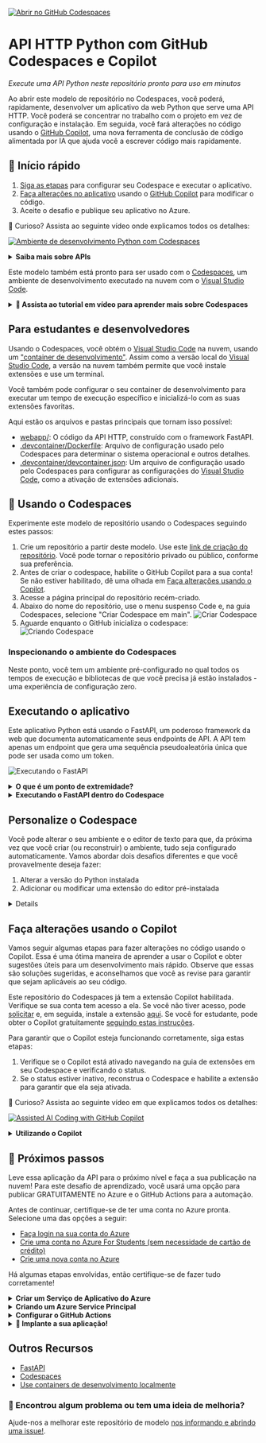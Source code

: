 
[![Abrir no GitHub Codespaces](https://github.com/codespaces/badge.svg)](https://github.com/codespaces/new?hide_repo_select=true&ref=main&repo=526682400)

# API HTTP Python com GitHub Codespaces e Copilot

_Execute uma API Python neste repositório pronto para uso em minutos_

Ao abrir este modelo de repositório no Codespaces, você poderá, rapidamente, desenvolver um aplicativo da web Python que serve uma API HTTP. Você poderá se concentrar no trabalho com o projeto em vez de configuração e instalação. Em seguida, você fará alterações no código usando o [GitHub Copilot](https://copilot.github.com/), uma nova ferramenta de conclusão de código alimentada por IA que ajuda você a escrever código mais rapidamente.

## 🚀 Início rápido
1. [Siga as etapas](#--try-it-out) para configurar seu Codespace e executar o aplicativo.
2. [Faça alterações no aplicativo](#faça-alterações-usando-o-Copilot) usando o [GitHub Copilot](https://copilot.github.com/) para modificar o código.
3. Aceite o desafio e publique seu aplicativo no Azure.

🤔 Curioso? Assista ao seguinte vídeo onde explicamos todos os detalhes:

[![Ambiente de desenvolvimento Python com Codespaces](https://img.youtube.com/vi/_i9Pywj3rSg/0.jpg)](https://youtu.be/_i9Pywj3rSg "Ambiente de desenvolvimento Python com Codespaces")

<details>
   <summary><strong>Saiba mais sobre APIs</strong></summary>

   Uma API (Interface de Programação de Aplicativos) descreve uma maneira para dois computadores interagirem. Uma API HTTP permite que um computador conectado à Internet envie uma solicitação HTTP para outro computador conectado à Internet e receba uma resposta. Por exemplo, meu computador pode enviar uma solicitação para `http://um-site-de-previsao-do-tempo.com/api/cidade=Los+Angeles` e receber dados de volta, como `{"alta": 72, "baixa": 66}`.

   APIs HTTP frequentemente fornecem dados ou funcionalidades exclusivas de um serviço, como o exemplo da API do site de previsão do tempo. Um site de previsão do tempo pode fornecer endpoints de API adicionais para outras funcionalidades relacionadas ao clima, como previsões futuras ou dados históricos. Qualquer site pode optar por oferecer uma API se acreditar que possui funcionalidades úteis para compartilhar com outros computadores. Neste projeto, você executará uma API HTTP que gera um token aleatório.
</details>

Este modelo também está pronto para ser usado com o [Codespaces](https://github.com/features/codespaces), um ambiente de desenvolvimento executado na nuvem com o [Visual Studio Code](https://visualstudio.microsoft.com/?WT.mc_id=academic-77460-alfredodeza).

<details>
   <summary><b>🎥 Assista ao tutorial em vídeo para aprender mais sobre Codespaces</b></summary>

   [![Tutorial do Codespaces](https://img.youtube.com/vi/ozuDPmcC1io/0.jpg)](https://aka.ms/CodespacesVideoTutorial "Tutorial do Codespaces")
</details>

## Para estudantes e desenvolvedores

Usando o Codespaces, você obtém o [Visual Studio Code](https://visualstudio.microsoft.com/?WT.mc_id=academic-77460-alfredodeza) na nuvem, usando um ["container de desenvolvimento"](https://containers.dev/). Assim como a versão local do [Visual Studio Code](https://visualstudio.microsoft.com/?WT.mc_id=academic-77460-alfredodeza), a versão na nuvem também permite que você instale extensões e use um terminal.

Você também pode configurar o seu container de desenvolvimento para executar um tempo de execução específico e inicializá-lo com as suas extensões favoritas.

Aqui estão os arquivos e pastas principais que tornam isso possível:

- [webapp/](/webapp): O código da API HTTP, construído com o framework FastAPI.
- [.devcontainer/Dockerfile](/.devcontainer/Dockerfile): Arquivo de configuração usado pelo Codespaces para determinar o sistema operacional e outros detalhes.
- [.devcontainer/devcontainer.json](/.devcontainer/devcontainer.json): Um arquivo de configuração usado pelo Codespaces para configurar as configurações do [Visual Studio Code](https://visualstudio.microsoft.com/?WT.mc_id=academic-77460-alfredodeza), como a ativação de extensões adicionais.

## 🧐 Usando o Codespaces

Experimente este modelo de repositório usando o Codespaces seguindo estes passos:

1. Crie um repositório a partir deste modelo. Use este [link de criação do repositório](https://github.com/microsoft/codespaces-project-template-py/generate). Você pode tornar o repositório privado ou público, conforme sua preferência.
2. Antes de criar o codespace, habilite o GitHub Copilot para a sua conta! Se não estiver habilitado, dê uma olhada em [Faça alterações usando o Copilot](#make-changes-using-copilot).
3. Acesse a página principal do repositório recém-criado.
4. Abaixo do nome do repositório, use o menu suspenso Code e, na guia Codespaces, selecione "Criar Codespace em main".
   ![Criar Codespace](https://docs.github.com/assets/cb-138303/images/help/codespaces/new-codespace-button.png)
5. Aguarde enquanto o GitHub inicializa o codespace:
   ![Criando Codespace](https://github.com/microsoft/codespaces-teaching-template-py/raw/main/images/Codespace_build.png)

### Inspecionando o ambiente do Codespaces

Neste ponto, você tem um ambiente pré-configurado no qual todos os tempos de execução e bibliotecas de que você precisa já estão instalados - uma experiência de configuração zero.

## Executando o aplicativo

Este aplicativo Python está usando o FastAPI, um poderoso framework da web que documenta automaticamente seus endpoints de API. A API tem apenas um endpoint que gera uma sequência pseudoaleatória única que pode ser usada como um token.


![Executando o FastAPI](https://github.com/Corttezz/codespaces-project-template-py/assets/106662629/87b84e79-51c7-4d73-9c21-ff6403e64e35)

<details>
<summary> <b>O que é um ponto de extremidade?</b></summary>

Um ponto de extremidade é uma URL estável e durável que representa um recurso específico em uma API. Ele fornece uma maneira de interagir com esse recurso, enviar solicitações e receber respostas. Em termos simples, um ponto de extremidade é um "ponto de entrada" para uma API.

Características de um ponto de extremidade:

- **URL estável e durável**: Um ponto de extremidade é acessado por meio de uma URL específica, que permanece consistente ao longo do tempo. Por exemplo, uma URL estável e durável (como endpoint-name.region.inference.ml.azure.com).

- **Mecanismo de autenticação e autorização**: Para garantir a segurança e controlar o acesso ao recurso, os pontos de extremidade podem exigir autenticação e autorização. Isso pode envolver o uso de tokens, chaves de API ou outros métodos de autenticação.

- **Implantação e roteamento**: Um ponto de extremidade pode ter várias implantações, que são responsáveis por executar a lógica do recurso e fornecer as respostas adequadas. Essas implantações podem estar localizadas em servidores diferentes, dependendo dos requisitos de recursos e escalabilidade. O mecanismo de roteamento direciona as solicitações recebidas para as implantações corretas.

Portanto, um ponto de extremidade é um componente fundamental em uma API. Ele representa um recurso específico e define a maneira como os clientes podem interagir com ele, fornecendo uma URL estável, um mecanismo de autenticação e autorização, e encaminhando as solicitações para as implantações corretas.

</details>
<details>
<summary><b>Executando o FastAPI dentro do Codespace</b></summary>

A API incluída neste modelo de repositório possui um único ponto de extremidade (endpoint) que gera um token. Coloque-a em funcionamento seguindo as etapas a seguir:

1. Abra um terminal, abrindo o painel de comandos (Ctrl-Shift-P ou Cmd-Shift-P) e selecione o comando "Abrir novo terminal".
2. Execute `uvicorn` no console para iniciar o aplicativo da API:

    ```console
    uvicorn --host 0.0.0.0 webapp.main:app --reload
    ```

    Você verá uma saída semelhante a esta:

    ```output
    INFO:     Uvicorn running on http://127.0.0.1:8000 (Press CTRL+C to quit)
    INFO:     Started reloader process [28720]
    INFO:     Started server process [28722]
    INFO:     Waiting for application startup.
    INFO:     Application startup complete.
    ```

    Você verá uma janela pop-up informando que o seu aplicativo está disponível na porta 8000. Clique no botão para abri-lo no navegador.
3. Assim que o site for carregado, clique no botão _Try it Out_ ou adicione `/docs` à URL na barra de endereços. A documentação da API gerada automaticamente deve ser carregada e parecer assim:

 ![Documentação OpenAPI](https://github.com/Corttezz/codespaces-project-template-py/assets/106662629/ca251db8-30dc-46bb-b91e-4012b18bafaf)


4. Por fim, tente interagir com a API enviando uma solicitação usando a página auto documentada. Clique no botão _POST_ e depois no botão _Try it Out_:

   ![Experimente uma solicitação POST](https://github.com/Corttezz/codespaces-project-template-py/assets/106662629/730e7edc-9669-4c16-9819-466a8b29669b)


🔒 Você vê o cadeado ao lado da URL do site no navegador? Isso indica que o site está sendo servido por meio de uma conexão HTTPS segura, que criptografa as respostas HTTP. Isso é muito importante sempre que uma API pode receber dados sensíveis ou responder com dados sensíveis (como uma senha).

</details>

## Personalize o Codespace

Você pode alterar o seu ambiente e o editor de texto para que, da próxima vez que você criar (ou reconstruir) o ambiente, tudo seja configurado automaticamente. Vamos abordar dois desafios diferentes e que você provavelmente deseja fazer:

1. Alterar a versão do Python instalada
2. Adicionar ou modificar uma extensão do editor pré-instalada

<details>

### Passo 1:  Alterar a versão do Python instalada

Digamos que você queira alterar a versão do Python que está instalada. Isso é algo que você pode controlar.

Abra o arquivo [.devcontainer/devcontainer.json](/.devcontainer/devcontainer.json) e substitua a seguinte seção:

```json
"VARIANT": "3.8-bullseye"
```

pela seguinte instrução:

```json
"VARIANT": "3.9-bullseye"
```

Essa alteração instrui o Codespaces a usar o Python 3.9 em vez do 3.8.

Se você fizer qualquer alteração de configuração no `devcontainer.json`, uma caixa aparecerá após salvar.

![Recriando Codespace](https://github.com/microsoft/codespaces-teaching-template-py/raw/main/images/Codespace_rebuild.png)

Clique em Rebuild (em português, "Reconstruir"). Aguarde o seu Codespace reconstruir o ambiente do VS Code.

### Passo 2: Adicionar ou modificar uma extensão do editor pré-instalada

Seu ambiente vem com extensões pré-instaladas. Você pode alterar quais extensões o ambiente do Codespaces inicia. Veja como fazer:

1. Abra o arquivo [.devcontainer/devcontainer.json](/.devcontainer/devcontainer.json) e localize o seguinte elemento JSON **extensions**:

   ```json
   "extensions": [
    "ms-python.python",
    "ms-python.vscode-pylance"
   ]
   ```

2. Adicione _"ms-python.black-formatter"_ à lista de extensões. Deve ficar assim:

   ```json
   "extensions": [
    "ms-python.python",
    "ms-python.vscode-pylance",
    "ms-python.black-formatter"
   ]
   ```

   Essa sequência é o identificador único do [Black Formatter](https://marketplace.visualstudio.com/items?itemName=ms-python.black-formatter&WT.mc_id=academic-77460-alfredodeza), uma extensão popular para formatar o código Python de acordo com as melhores práticas. Adicionar o identificador _"ms-python.black-formatter"_ à lista informa ao Codespaces que essa extensão deve ser pré-instalada ao iniciar.

   Lembrete: Quando você alterar qualquer configuração no arquivo JSON, uma caixa aparecerá após salvar.

   ![Recriando Codespace](https://github.com/microsoft/codespaces-teaching-template-py/raw/main/images/Codespace_rebuild.png)

   Clique em Rebuild (em português, "Reconstruir"). Aguarde o seu Codespace reconstruir o ambiente do VS Code.

Para encontrar o identificador único de uma extensão:

- Acesse a página da extensão, por exemplo [https://marketplace.visualstudio.com/items?itemName=ms-python.black-formatter](https://marketplace.visualstudio.com/items?itemName=ms-python.black-formatter&WT.mc_id=academic-77460-alfredodeza)
- Localize o campo *Identificador Único* na seção **Mais informações** no lado direito.



</details>

## Faça alterações usando o Copilot

Vamos seguir algumas etapas para fazer alterações no código usando o Copilot. Essa é uma ótima maneira de aprender a usar o Copilot e obter sugestões úteis para um desenvolvimento mais rápido. Observe que essas são soluções sugeridas, e aconselhamos que você as revise para garantir que sejam aplicáveis ao seu código.

Este repositório do Codespaces já tem a extensão Copilot habilitada. Verifique se sua conta tem acesso a ela. Se você não tiver acesso, pode [solicitar](https://github.com/login?return_to=%2fgithub-copilot%2fsignup) e, em seguida, instale a extensão [aqui](https://aka.ms/get-copilot). Se você for estudante, pode obter o Copilot gratuitamente [seguindo estas instruções](https://techcommunity.microsoft.com/t5/desenvolvedores-br/como-obter-github-copilot-gratuito-para-estudantes-e-professores/ba-p/3828780?WT.mc_id=academic-97170-cyzanon).

Para garantir que o Copilot esteja funcionando corretamente, siga estas etapas:

1. Verifique se o Copilot está ativado navegando na guia de extensões em seu Codespace e verificando o status.
2. Se o status estiver inativo, reconstrua o Codespace e habilite a extensão para garantir que ela seja ativada.

🤔 Curioso? Assista ao seguinte vídeo em que explicamos todos os detalhes:

[![Assisted AI Coding with GitHub Copilot](https://img.youtube.com/vi/9c7SSHbzD80/0.jpg)](https://youtu.be/9c7SSHbzD80 "Assisted AI Coding with GitHub Copilot")

<details>
<summary><b>Utilizando o Copilot</b></summary>

### Passo 1: Alterar o HTML para torná-lo interativo

Abra o arquivo [index.html](./webapp/static/index.html) e exclua a seguinte linha:

```html
<button onclick="window.location.href='/docs'" type="button" class="btn btn-info">Try it out</button>
```

Agora, adicione um comentário para que o Copilot possa gerar código para você:

```html
<!-- criar um formulário interativo com entrada de texto e botão, e adicionar um ouvinte de evento ao botão para enviar uma solicitação POST para o endpoint /generate e exibir a resposta em uma div com id "result" -->
```

Isso deve ser suficiente para o Copilot gerar código para você depois de pressionar `Enter` (ou `Return`). 
Se não for o caso, use `Ctrl+Enter` para obter várias sugestões e escolha aquela que se encaixa melhor no código abaixo.
Lembre-se de que é possível que o Copilot não gere o trecho exato! Nesse caso, digite ou substitua a sugestão para o código abaixo.
O código gerado deve ser semelhante a este:

```html
              <form id="form">
                <input type="text" id="input" placeholder="Digite o texto aqui">
                <button type="button" id="button" class="btn btn-info">Gerar</button>
              </form>
              <div id="result"></div>
              <script>
               

 const button = document.getElementById('button');
                const form = document.getElementById('form');
                button.addEventListener('click', async (event) => {
                  event.preventDefault();
                  const input = document.getElementById('input').value;
                  const response = await fetch('/generate', {
                    method: 'POST',
                    headers: {
                      'Content-Type': 'application/json'
                    },
                    body: JSON.stringify({ text: input })
                  });
                  const data = await response.json();
                  const result = document.getElementById('result');
                  result.innerHTML = data.result;
                });
              </script>
```

Execute a aplicação e verifique se o formulário aparece.

### Passo 2: Atualizar o HTML para corrigir um bug

O código gerado introduziu alguns problemas. Primeiro, o botão não está funcionando. Segundo, o formulário não está usando a chave JSON correta ao enviar o texto para o endpoint da API. Vamos corrigir isso.

Altere o corpo da solicitação para usar a chave `length` em vez de `text`:

```javascript
body: JSON.stringify({ length: input })
```

Agora, vamos alterar o `innerHTML` para usar a chave `token` em vez de `result`:

```javascript
result.innerHTML = data.token;
```

Execute a aplicação e verifique se o formulário está funcionando agora.

### Passo 3: Alterar o formulário para usar um menu suspenso

Atualmente, o formulário aceita qualquer texto como entrada. Vamos alterá-lo para usar um menu suspenso. Adicione um comentário para que o Copilot possa gerar código para você. Exclua a seguinte linha:

```html
<input type="text" id="input" placeholder="Digite o texto aqui">
```

E adicione o seguinte comentário para que o Copilot possa gerar código para você:

```html
<!-- criar uma entrada com um menu suspenso para selecionar entre os seguintes valores: 5, 10, 15, 20 -->
```

O código gerado agora deve ficar assim:

```html
<select id="input">
   <option value="5">5</option>
   <option value="10">10</option>
   <option value="15">15</option>
   <option value="20">20</option>
</select>
```

Execute a aplicação novamente para verificar se o menu suspenso está funcionando corretamente.
   
### Passo 4: Adicionar um novo ponto de extremidade (endpoint) à API

Agora vamos adicionar uma nova funcionalidade à API. Adicione um novo ponto de extremidade (endpoint) à API que aceite um texto e retorne uma lista de tokens. Adicione o seguinte comentário para que o Copilot possa gerar um modelo Pydantic para você:

```python
# Crie um modelo Pydantic que aceita um corpo JSON com um único campo chamado "text", que é uma string
```

O modelo gerado deve ficar assim:

```python
class Text(BaseModel):
    text: str
```

Em seguida, adicione o seguinte comentário para que o Copilot possa adicionar um novo endpoint:

```python
# Crie um endpoint FastAPI que aceita uma solicitação POST com um corpo JSON contendo um único campo chamado "text" e retorna um checksum do texto
```

O código gerado deve ficar assim:

```python
@app.post('/checksum')
def checksum(body: Text):
    """
    Gere um checksum do texto. Exemplo de corpo de solicitação POST:

    {
        "text": "Olá mundo!"
    }
    """
    checksum = base64.b64encode(os.urandom(64))[:20].decode('utf-8')
    return {'checksum': checksum}
```

O código gerado fará com que a aplicação falhe. Isso ocorre porque os módulos `base64` e `os` não estão sendo importados. Adicione as seguintes linhas no início do arquivo:

```python
import base64
import os
```

Por fim, verifique se o novo ponto de extremidade (endpoint) está funcionando acessando a página `/docs` e testando o novo endpoint.

Parabéns! Você usou o Copilot não apenas para gerar código, mas também para fazer isso de forma interativa e divertida. Agora você pode usar o Copilot para gerar código em qualquer um de seus projetos, incluindo escrever documentação, gerar modelos e muito mais! Até mesmo partes deste README foram geradas usando sugestões do Copilot 🧐
   
   </details>

## 🚀 Próximos passos

Leve essa aplicação da API para o próximo nível e faça a sua publicação na nuvem! Para este desafio de aprendizado, você usará uma opção para publicar GRATUITAMENTE no Azure e o GitHub Actions para a automação.

Antes de continuar, certifique-se de ter uma conta no Azure pronta. Selecione uma das opções a seguir:

- [Faça login na sua conta do Azure](https://azure.microsoft.com/en-US/?WT.mc_id=academic-77460-alfredodeza)
- [Crie uma conta no Azure For Students (sem necessidade de cartão de crédito)](https://azure.microsoft.com/free/students/?WT.mc_id=academic-77460-alfredodeza)
- [Crie uma nova conta no Azure](https://azure.microsoft.com/en-US/?WT.mc_id=academic-77460-alfredodeza)

Há algumas etapas envolvidas, então certifique-se de fazer tudo corretamente!

<details>
<summary><b>Criar um Serviço de Aplicativo do Azure</b></summary>

Agora você irá configurar a publicação automática da aplicação usando o Azure e o GitHub Actions! No entanto, primeiro você precisa configurar alguns serviços do Azure.

1. Abra o [Azure Cloud Shell](https://shell.azure.com/?WT.mc_id=academic-77460-alfredodeza).
2. Use o Bash Shell (não o PowerShell!) para executar estas etapas.
3. Se aparecer a mensagem "You have no storage mounted", selecione uma assinatura em sua conta e clique em "Create storage". O Cloud Shell usará esse recurso de armazenamento para armazenar os dados gerados durante suas sessões no shell.
4. Crie um *Grupo de Recursos* que agrupará os diferentes recursos do Azure usados pela aplicação:
```
az group create --name demo-fastapi --location "East US"
```
5. Você verá uma resposta em JSON com detalhes sobre o novo recurso criado, para este comando e todos os comandos que seguem.
6. Crie o *Plano de Serviço de Aplicativo* **GRATUITO**:
```
az appservice plan create --name "demo-fastapi" --resource-group demo-fastapi --is-linux --sku FREE
```
7. Crie um identificador aleatório para um nome exclusivo do web app:
```
let "randomIdentifier=$RANDOM*$RANDOM"
```
8. Crie o *Serviço de Aplicativo da Web* com um contêiner reservado usando a variável `randomIdentifier` criada anteriormente:
```
az webapp create --name "demo-fastapi-$randomIdentifier" --resource-group demo-fastapi --plan demo-fastapi --runtime "PYTHON:3.9"
```
9. Acesse a lista de [Serviços de Aplicativos](https://portal.azure.com/#view/HubsExtension/BrowseResource/resourceType/Microsoft.Web%2Fsites) no portal do Azure e verifique se o serviço recém-criado está listado.

</details>


<details>
<summary><b>Criando um Azure Service Principal</b></summary>

A seguir, crie um Azure Service Principal, que é um tipo especial de conta que possui as permissões necessárias para autenticação do GitHub no Azure:

1. Encontre o ID de sua assinatura do Azure

 [no portal do Azure](https://portal.azure.com/#view/Microsoft_Azure_Billing/SubscriptionsBlade?WT.mc_id=academic-77460-alfredodeza) ou [seguindo este guia](https://learn.microsoft.com/azure/azure-portal/get-subscription-tenant-id?WT.mc_id=academic-77460-alfredodeza).
2. Crie um Azure Service Principal com a função "contributor" que está autorizada a fazer alterações em todos os recursos dessa assinatura. Substitua $AZURE_SUBSCRIPTION_ID pelo ID encontrado no passo 1 e execute o seguinte comando:

```
az ad sp create-for-rbac  --sdk-auth --name "github-deployer" --role contributor --scopes /subscriptions/$AZURE_SUBSCRIPTION_ID
```

3. Copie a saída e adicione-a como um [segredo do repositório do GitHub](/../../settings/secrets/actions/new) com o nome `AZURE_CREDENTIALS`. (_Se esse link não funcionar, certifique-se de que você está lendo isso em sua própria cópia do repositório, não no modelo original._)

</details>

<details>

<summary><b>Configurar o GitHub Actions</b></summary>

Agora que você criou todos os recursos do Azure, precisa atualizar o arquivo de fluxo de trabalho do GitHub Actions com o nome do seu web app.

1. Encontre o nome do seu aplicativo. Deve ser algo como `demo-fastapi-97709018`, mas com um número aleatório diferente no final, e você pode encontrá-lo no portal do Azure ou nos comandos do Cloud Shell.
2. Abra o arquivo [.github/workflows/web_app.yml](/../../edit/main/.github/workflows/web_app.yml) e atualize o valor de `AZURE_WEBAPP_NAME` com o nome do seu aplicativo.
3. Faça o commit e envie as alterações para o repositório do GitHub:

```
git add .github/workflows/web_app.yml
git commit -m "Atualizando arquivo de fluxo de trabalho"
git push
```

</details>

<details>
<summary><b>🏃 Implante a sua aplicação!</b></summary>

Antes de continuar, verifique o seguinte:

1. Você criou um Azure Service Principal e o salvou como um [segredo do repositório](/../../settings/secrets/) chamado `AZURE_CREDENTIALS`.
2. Você criou um [Serviço de Aplicativo](https://portal.azure.com/#view/HubsExtension/BrowseResource/resourceType/Microsoft.Web%2Fsites) com um nome válido e o site já está disponível com o conteúdo estático padrão.

Para implantar:

1. Acesse [Actions do repositório](/../../actions/workflows/web_app.yml). (_Se esse link não abrir o fluxo de trabalho "Build and deploy Python app", certifique-se de que você está lendo isso em sua própria cópia do repositório._)
2. Selecione _Run workflow_ e clique no botão verde dentro da janela pop-up para executar o fluxo de trabalho.

**A implantação pode levar alguns minutos**. Certifique-se de transmitir os logs no Azure Cloud Shell para verificar o progresso:

```
az webapp log tail --name $AZURE_WEBAPP_NAME --resource-group $AZURE_RESOURCE_GROUP
```

3. Após a conclusão da implantação, acesse seu site em uma URL

 como `http://demo-fastapi-97709018.azurewebsites.net/`, em que o número aleatório é o seu número aleatório exclusivo. Você pode encontrar a URL do site no portal do Azure ou nos logs de implantação, caso tenha esquecido o número.
4. 🎉 Celebre um implantação bem-sucedida! Agora você tem uma URL que pode compartilhar com colegas, amigos e familiares.

### Removendo os recursos quando concluído

Provavelmente você não deseja manter esse site específico em execução na nuvem para sempre, então você deve limpar seus recursos do Azure excluindo o grupo de recursos. Você pode fazer isso no Azure Cloud Shell referenciando o nome do grupo que você criou inicialmente (`demo-fastapi` nos exemplos):

```
az group delete --name demo-fastapi
```

### Solução de problemas de implantação

Ao fazer a implantação, você pode encontrar erros ou problemas, seja na automação (GitHub Actions) ou no destino de implantação (Azure Web Apps).

Você pode verificar os logs do fluxo de trabalho do GitHub Actions selecionando o fluxo de trabalho mais recente na guia _Actions_. Localize a primeira etapa que tem um ícone quebrado ao lado e expanda essa etapa para ver o que deu errado.

Se você tiver problemas com a implantação no Azure, verifique os logs no portal ou use o seguinte comando com o Azure CLI:

```
az webapp log tail --name $AZURE_WEBAPP_NAME --resource-group $AZURE_RESOURCE_GROUP
```

Atualize ambas as variáveis para corresponder ao seu ambiente.

</details>

## Outros Recursos

- [FastAPI](https://fastapi.tiangolo.com/)
- [Codespaces](https://github.com/features/codespaces)
- [Use containers de desenvolvimento localmente](https://github.com/Microsoft/vscode-remote-try-python)

### 🔎 Encontrou algum problema ou tem uma ideia de melhoria?
Ajude-nos a melhorar este repositório de modelo [nos informando e abrindo uma issue!](https://github.com/education/codespaces-project-template-py/issues/new).
